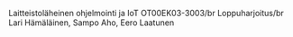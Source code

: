 Laitteistoläheinen ohjelmointi ja IoT OT00EK03-3003/br
Loppuharjoitus/br
Lari Hämäläinen, Sampo Aho, Eero Laatunen
